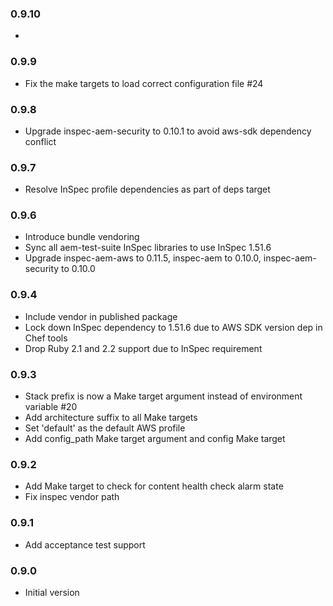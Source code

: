 ### 0.9.10
*

### 0.9.9
* Fix the make targets to load correct configuration file #24

### 0.9.8
* Upgrade inspec-aem-security to 0.10.1 to avoid aws-sdk dependency conflict

### 0.9.7
* Resolve InSpec profile dependencies as part of deps target

### 0.9.6
* Introduce bundle vendoring
* Sync all aem-test-suite InSpec libraries to use InSpec 1.51.6
* Upgrade inspec-aem-aws to 0.11.5, inspec-aem to 0.10.0, inspec-aem-security to 0.10.0

### 0.9.4
* Include vendor in published package
* Lock down InSpec dependency to 1.51.6 due to AWS SDK version dep in Chef tools
* Drop Ruby 2.1 and 2.2 support due to InSpec requirement

### 0.9.3
* Stack prefix is now a Make target argument instead of environment variable #20
* Add architecture suffix to all Make targets
* Set 'default' as the default AWS profile
* Add config_path Make target argument and config Make target

### 0.9.2
* Add Make target to check for content health check alarm state
* Fix inspec vendor path

### 0.9.1
* Add acceptance test support

### 0.9.0
* Initial version
